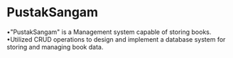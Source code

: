 # PustakSangam
•"PustakSangam" is a Management system capable of storing books. •Utilized CRUD operations to design and implement a database system for storing and managing book data.
